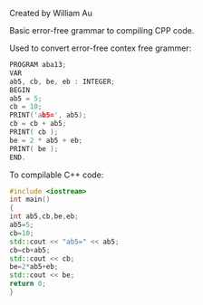 Created by William Au

Basic error-free grammar to compiling CPP code.

Used to convert error-free contex free grammer:

```cpp
PROGRAM aba13;
VAR
ab5, cb, be, eb : INTEGER;
BEGIN
ab5 = 5;
cb = 10;
PRINT('ab5=', ab5);
cb = cb + ab5;
PRINT( cb );
be = 2 * ab5 + eb;
PRINT( be );
END.
```
To compilable C++ code:
```cpp
#include <iostream>
int main()
{
int ab5,cb,be,eb;
ab5=5;
cb=10;
std::cout << "ab5=" << ab5;
cb=cb+ab5;
std::cout << cb;
be=2*ab5+eb;
std::cout << be;
return 0;
}
```